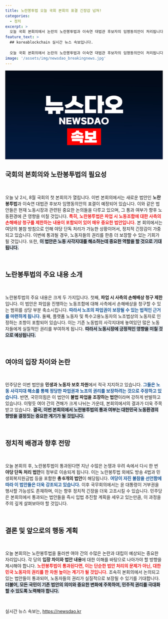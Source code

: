 ```yaml
---
title: 노란봉투법 오늘 국회 본회의 표결 긴장감 넘쳐!
categories:
  - 정치
excerpt: >
  오늘 국회 본회의에서 논란의 노란봉투법과 이숙연 대법관 후보자의 임명동의안이 처리됩니다. 여당의 불참 속에 야당 단독 처리 가능성이 커지며, 법안의 운명은 대통령의 거부권 행사 여부에 달려있습니다. 이 법안이 통과된다면 정치적 파장과 얽힌 갈등의 후폭풍이 우려됩니다!
feature_text: >
  ## koreablockchain 실시간 뉴스 속보입니다.

  오늘 국회 본회의에서 논란의 노란봉투법과 이숙연 대법관 후보자의 임명동의안이 처리됩니다. 여당의 불참 속에 야당 단독 처리 가능성이 커지며, 법안의 운명은 대통령의 거부권 행사 여부에 달려있습니다. 이 법안이 통과된다면 정치적 파장과 얽힌 갈등의 후폭풍이 우려됩니다!
image: '/assets/img/newsdao_breakingnews.jpg'
---
```


<p><img src="/assets/img/newsdao_breakingnews.jpg" alt="koreablockchain 속보" /></p>

<h2 data-ke-size="size26">국회의 본회의와 노란봉투법의 필요성</h2>

<p data-ke-size="size16">&nbsp;</p>

<p data-ke-size="size16">오늘 낮 2시, 8월 국회의 첫 본회의가 열립니다. 이번 본회의에서는 새로운 법안인 <b>노란봉투법</b>과 이숙연 대법관 후보자 임명동의안의 표결이 예정되어 있습니다. 이와 같은 법안들은 현재 노동시장과 관련된 중요한 논의들을 다루고 있으며, 그 통과 여부가 향후 노동환경에 큰 영향을 미칠 것입니다. <b><span style="color: #ee2323;">특히, 노란봉투법은 파업 시 노동조합에 대한 사측의 손해배상 청구를 제한하는 내용이 포함되어 있어 매우 중요한 법안입니다.</span></b> 본 회의에서는 여당의 불참 방침으로 인해 야당 단독 처리가 가능한 상황이어서, 정치적 긴장감이 가중되고 있습니다. 이번에 통과될 경우, 노동자들의 권리를 한층 더 보장할 수 있는 기회가 될 것입니다. 또한, <b><span style="background-color: #21538527;">이 법안은 노동 사각지대를 해소하는데 중요한 역할을 할 것으로 기대됩니다.</span></b></p>

<p data-ke-size="size16">&nbsp;</p>

<h2 data-ke-size="size26">노란봉투법의 주요 내용 소개</h2>

<p data-ke-size="size16">&nbsp;</p>

<p data-ke-size="size16">노란봉투법의 주요 내용은 크게 두 가지입니다. 첫째, <b>파업 시 사측의 손해배상 청구 제한</b>입니다. 이 법안은 파업을 진행하는 노동조합에 대해 사측에서 손해배상을 청구할 수 있는 범위를 상당 부분 축소시킵니다. <b><span style="color: #1a5490;">따라서 노조의 파업권이 보장될 수 있는 법적인 근거를 마련하게 됩니다.</span></b> 둘째, 플랫폼 노동자 및 특수고용노동자의 노조법상의 노동자로 인정하는 조항이 포함되어 있습니다. 이는 기존 노동법의 사각지대에 놓여있던 많은 노동자들에게 실질적인 권리를 부여하게 됩니다. <b><span style="background-color: #21538527;">따라서 노동시장에 긍정적인 영향을 미칠 것으로 예상됩니다.</span></b></p>

<p data-ke-size="size16">&nbsp;</p>

<h2 data-ke-size="size26">여야의 입장 차이와 논란</h2>

<p data-ke-size="size16">&nbsp;</p>

<p data-ke-size="size16">민주당은 이번 법안을 <b>민생과 노동자 보호 차원</b>에서 적극 지지하고 있습니다. <b><span style="color: #1a5490;">그들은 노동 사각지대 해소를 통해 정당한 파업권과 노조의 권리를 보장하려는 것으로 주장하고 있습니다.</span></b> 반면, 국민의힘은 이 법안이 <b>불법 파업을 조장하는 법안</b>이라며 강하게 반발하고 있습니다. 이렇듯 여야 간의 견해가 크게 나뉘는 가운데, 본회의에서의 결과가 더욱 주목받고 있습니다. <b><span style="background-color: #21538527;">결국, 이번 본회의에서 노란봉투법의 통과 여부는 대한민국 노동환경의 향방을 결정짓는 중요한 계기가 될 것입니다.</span></b></p>

<p data-ke-size="size16">&nbsp;</p>

<h2 data-ke-size="size26">정치적 배경과 향후 전망</h2>

<p data-ke-size="size16">&nbsp;</p>

<p data-ke-size="size16">오늘 본회의 후, 노란봉투법이 통과된다면 지난 수많은 논쟁과 우려 속에서 다시 한 번 <b>야당 단독 처리 법안</b>이 정부로 이송되게 됩니다. 이는 노란봉투법 외에도 방송 4법과 민생회복지원금법 등을 포함한 <b>총 6개의 법안</b>이 해당됩니다. <b><span style="color: #1a5490;">여당이 자진 불참을 선언함에 따라 이 법안들은 더욱 강조되고 있습니다.</span></b> 이후 국무회의에서는 윤 대통령이 거부권을 행사할 가능성도 존재하며, 이는 향후 정치적 긴장을 더욱 고조시킬 수 있습니다. 민주당은 본회의에서 통과되는 법안들을 즉시 입법 추진할 계획을 세우고 있는만큼, 이 과정을 주의 깊게 살펴보아야 할 것입니다.</p>

<p data-ke-size="size16">&nbsp;</p>

<h2 data-ke-size="size26">결론 및 앞으로의 행동 계획</h2>

<p data-ke-size="size16">&nbsp;</p>

<p data-ke-size="size16">오늘 본회의는 노란봉투법을 둘러싼 여야 간의 수많은 논란과 대립이 예상되는 중요한 자리입니다. 각 당의 <b>입장 차이와 법안 내용</b>에 대한 이해를 바탕으로 나아가야 할 방향을 제시해야 합니다. <b><span style="color: #ee2323;">노란봉투법이 통과된다면, 이는 단순한 법안 처리의 문제가 아닌, 대한민국 노동자의 권리를 한 차원 높이는 계기가 될 것입니다.</span></b> 조속히 본회의에서 논의되고 있는 법안들이 통과되어, 노동자들의 권리가 실질적으로 보장될 수 있기를 기대합니다. <b><span style="background-color: #21538527;">더불어, 모든 국민이 기존 법안의 의미와 중요한 변화에 주목하여, 민주적 권리를 극대화할 수 있도록 노력해야 합니다.</span></b></p>

<p data-ke-size="size16">&nbsp;</p>
실시간 뉴스 속보는, <a href="https://newsdao.kr" rel="dofollow">https://newsdao.kr</a>


